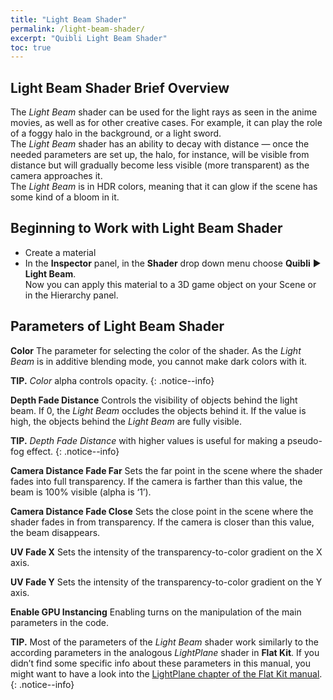 ```yaml
---
title: "Light Beam Shader"
permalink: /light-beam-shader/
excerpt: "Quibli Light Beam Shader"
toc: true
---
```


## Light Beam Shader Brief Overview

The _Light Beam_ shader can be used for the light rays as seen in the anime movies, as well as for other creative cases. For example, it can play the role of a foggy halo in the background, or a light sword.  
The _Light Beam_ shader has an ability to decay with distance — once the needed parameters are set up, the halo, for instance, will be visible from distance but will gradually become less visible (more transparent) as the camera approaches it.  
The _Light Beam_ is in HDR colors, meaning that it can glow if the scene has some kind of a bloom in it.  

## Beginning to Work with Light Beam Shader

* Create a material
* In the **Inspector** panel, in the **Shader** drop down menu choose **Quibli** ▶︎ **Light Beam**.  
Now you can apply this material to a 3D game object on your Scene or in the Hierarchy panel. 

## Parameters of Light Beam Shader

**Color** The parameter for selecting the color of the shader. As the _Light Beam_ is in additive blending mode, you cannot make dark colors with it.

**TIP.** _Color_ alpha controls opacity.
{: .notice--info}

**Depth Fade Distance** Controls the visibility of objects behind the light beam. If 0, the _Light Beam_ occludes the objects behind it. If the value is high, the objects behind the _Light Beam_ are fully visible.  

**TIP.** _Depth Fade Distance_ with higher values is useful for making a pseudo-fog effect.
{: .notice--info}

**Camera Distance Fade Far** Sets the far point in the scene where the shader fades into full transparency.  If the camera is farther than this value, the beam is 100% visible (alpha is ‘1’).  

**Camera Distance Fade Close** Sets the close point in the scene where the shader fades in from transparency. If the camera is closer than this value, the beam disappears.  

**UV Fade X** Sets the intensity of the transparency-to-color gradient on the X axis.  

**UV Fade Y** Sets the intensity of the transparency-to-color gradient on the Y axis.  

**Enable GPU Instancing**  Enabling turns on the manipulation of the main parameters in the code.  

**TIP.** Most of the parameters of the _Light Beam_ shader work similarly to the according parameters in the analogous _LightPlane_ shader in **Flat Kit**. If you didn’t find some specific info about these parameters in this manual, you might want to have a look into the [LightPlane chapter of the Flat Kit manual](https://flatkit.dustyroom.com/#37-lightplane-shader).
{: .notice--info}

